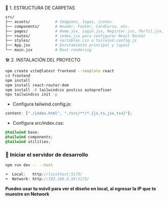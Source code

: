 🧱 1. ESTRUCTURA DE CARPETAS

```bash
src/
├── assets/           # Imágenes, logos, íconos
├── components/       # Header, Footer, CardCurso, etc.
├── pages/            # Home.jsx, Login.jsx, Register.jsx, Perfil.jsx, Carrito.jsx, CursoDetalle.jsx
├── routes/           # index.jsx para configurar React Router
├── styles/           # variables.css o tailwind.config.js
├── App.jsx           # Enrutamiento principal y layout
└── main.jsx          # Root rendering
```

🛠️ 2. INSTALACIÓN DEL PROYECTO

```bash
npm create vite@latest frontend --template react
cd frontend
npm install
npm install react-router-dom
npm install -D tailwindcss postcss autoprefixer
npx tailwindcss init -p
```

- Configura tailwind.config.js:

```js
content: ["./index.html", "./src/**/*.{js,ts,jsx,tsx}"];
```

- Configura src/index.css:

```css
@tailwind base;
@tailwind components;
@tailwind utilities;
```

### 🔄 Iniciar el servidor de desarrollo

```bash
npm run dev -- --host
```

```cpp
➜  Local:   http://localhost:5173/
➜  Network: http://192.168.X.XX:5173/
```

**Puedes usar tu móvil para ver el diseño en local, al ngresar la IP que te muestre en Network**
